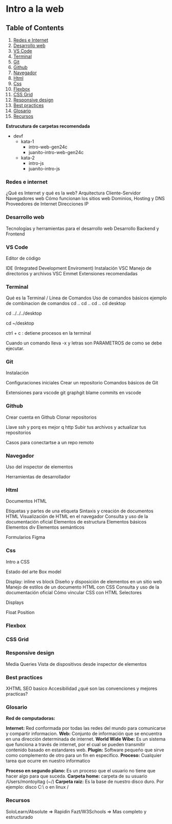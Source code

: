# Intro a la web

## Table of Contents

1. [Redes e Internet](#redes-e-internet)
2. [Desarrollo web](#desarrollo-web)
3. [VS Code](#vs-code)
4. [Terminal](#terminal)
5. [Git](#git)
6. [Github](#github)
7. [Navegador](#navegador)
8. [Html](#html)
9. [Css](#css)
10. [Flexbox](#flexbox)
11. [CSS Grid](#css-grid)
12. [Responsive design](#responsive-design)
13. [Best practices](#best-practices)
14. [Glosario](#glosario)
15. [Recursos](#recursos)


**Estrucutura de carpetas recomendada**

* devf
  * kata-1
    * intro-web-gen24c
    * juanito-intro-web-gen24c
  * kata-2
    * intro-js
    * juanito-intro-js

### Redes e internet

¿Qué es Internet y qué es la web?
Arquitectura Cliente-Servidor
Navegadores web
Cómo funcionan los sitios web
Dominios, Hosting y DNS
Proveedores de Internet
Direcciones IP

### Desarrollo web

Tecnologías y herramientas para el desarrollo web
Desarrollo Backend y Frontend

### VS Code

Editor de código

IDE (Integrated Development Enviroment)
Instalación VSC
Manejo de directorios y archivos VSC
Emmet
Extensiones recomendadas

### Terminal

Qué es la Terminal / Línea de Comandos
Uso de comandos básicos
ejemplo de combinacion de comandos
cd ..
cd ..
cd ..
cd desktop

cd ../../../desktop

cd ~/desktop

ctrl + c : detiene procesos en la terminal

Cuando un comando lleva -x y letras son PARAMETROS de como se debe ejecutar.

### Git

Instalación 

Configuraciones iniciales
Crear un repositorio
Comandos básicos de Git

Extensiones para vscode
    git graphgit blame
    commits en vscode

### Github

Crear cuenta en Github
Clonar repositorios

Llave ssh y porq es mejor q http
Subir tus archivos y actualizar tus repositorios

Casos para conectartse a un repo remoto


### Navegador

Uso del inspector de elementos

Herramientas de desarrollador

### Html

Documentos HTML

Etiquetas y partes de una etiqueta
Sintaxis y creación de documentos HTML
Visualización de HTML en el navegador
Consulta y uso de la documentación oficial
Elementos de estructura
Elementos básicos
Elementos div
Elementos semánticos

Formularios
Figma

### Css

Intro a CSS



Estado del arte
Box model

Display: inline vs block
Diseño y disposición de elementos en un sitio web
Manejo de estilos de un documento HTML con CSS
Consulta y uso de la documentación oficial
Cómo vincular CSS con HTML
Selectores

Displays

Float
Position

### Flexbox

### CSS Grid

### Responsive design

Media Queries
Vista de dispositivos desde inspector de elementos

### Best practices

XHTML
SEO basico
Accesibilidad
¿qué son las convenciones y mejores practicas?

### Glosario

**Red de computadoras:**

**Internet:** Red conformada por todas las redes del mundo para comunicarse y compartir informacion.
**Web:** Conjunto de información que se encuentra en una dirección determinada de internet.
**World Wide Wibe:** Es un sistema que funciona a través de internet, por el cual se pueden transmitir contenido basado en estandares web.
**Plugin:** Software pequeño que sirve como complemento de otro para un fin en especifico.
**Proceso:** Cualquier tarea que ocurre en nuestro informatico

**Proceso en segundo plano:** Es un proceso que el usuario no tiene que hacer algo para que suceda.
**Carpeta home:** carpeta de su usuario /Users/montoyitag (~/)
**Carpeta raiz:** Es la base de nuestro disco duro. Por ejemplo: disco C:\ o en linux /

### Recursos

SoloLearn/Absolute => Rapidin
Fazt/W3Schools => Mas completo y estructurado

